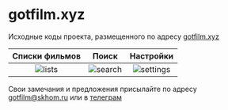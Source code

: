 # gotfilm.xyz
Исходные коды проекта, размещенного по адресу [gotfilm.xyz](https://gotfilm.xyz)

Списки фильмов             |  Поиск                    |  Настройки
:-------------------------:|:-------------------------:|:-------------------------:
![lists](https://github.com/awesomesk1ll/gotfilm.tk/blob/develop/docs/lists.gif) | ![search](https://github.com/awesomesk1ll/gotfilm.tk/blob/develop/docs/search.gif) | ![settings](https://github.com/awesomesk1ll/gotfilm.tk/blob/develop/docs/settings.gif)

Свои замечания и предложения присылайте по адресу gotfilm@skhom.ru или в [телеграм](https://t.me/awesomesk1ll)
